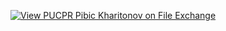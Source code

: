 [![View PUCPR Pibic Kharitonov on File Exchange](https://www.mathworks.com/matlabcentral/images/matlab-file-exchange.svg)](https://www.mathworks.com/matlabcentral/fileexchange/124620-pucpr-pibic-kharitonov)
